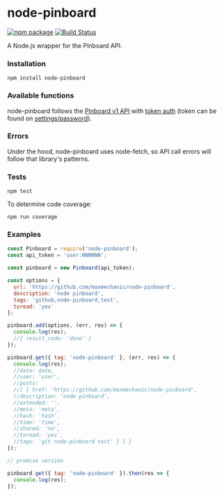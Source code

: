 # node-pinboard

[![npm package](https://img.shields.io/npm/v/node-pinboard.svg?style=flat-square)](https://www.npmjs.org/package/node-pinboard)
[![Build Status](https://travis-ci.org/maxmechanic/node-pinboard.svg?branch=master)](https://travis-ci.org/maxmechanic/node-pinboard)

A Node.js wrapper for the Pinboard API.

### Installation

    npm install node-pinboard

### Available functions

node-pinboard follows the [Pinboard v1 API](https://pinboard.in/api/) with [token auth](https://pinboard.in/api/#authentication) (token can be found on [settings/password](https://pinboard.in/settings/password)).

### Errors

Under the hood, node-pinboard uses node-fetch, so API call errors will follow that library's patterns.

### Tests

    npm test

To determine code coverage:

    npm run coverage

### Examples

```javascript
const Pinboard = require('node-pinboard');
const api_token = 'user:NNNNNN';

const pinboard = new Pinboard(api_token);

const options = {
  url: 'https://github.com/maxmechanic/node-pinboard',
  description: 'node pinboard',
  tags: 'github,node-pinboard,test',
  toread: 'yes'
};

pinboard.add(options, (err, res) => {
  console.log(res);
  //{ result_code: 'done' }
});

pinboard.get({ tag: 'node-pinboard' }, (err, res) => {
  console.log(res);
  //date: date,
  //user: 'user',
  //posts:
  //[ { href: 'https://github.com/maxmechanic/node-pinboard',
  //description: 'node pinboard',
  //extended: '',
  //meta: 'meta',
  //hash: 'hash',
  //time: 'time',
  //shared: 'no',
  //toread: 'yes',
  //tags: 'git node-pinboard test' } ] }
});

// promise version

pinboard.get({ tag: 'node-pinboard' }).then(res => {
  console.log(res);
});
```
